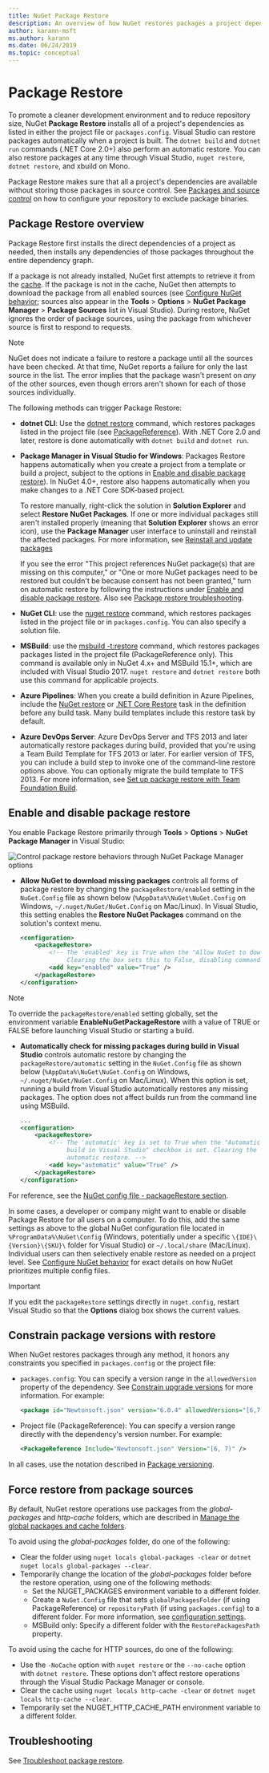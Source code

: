 ```yaml
---
title: NuGet Package Restore
description: An overview of how NuGet restores packages a project depends on, including how to disable restore and constrain versions.
author: karann-msft
ms.author: karann
ms.date: 06/24/2019
ms.topic: conceptual
---
```


# Package Restore

To promote a cleaner development environment and to reduce repository size, NuGet **Package Restore** installs all of a project's dependencies as listed in either the project file or `packages.config`. Visual Studio can restore packages automatically when a project is built. The `dotnet build` and `dotnet run` commands (.NET Core 2.0+) also perform an automatic restore. You can also restore packages at any time through Visual Studio, `nuget restore`, `dotnet restore`, and xbuild on Mono.

Package Restore makes sure that all a project's dependencies are available without storing those packages in source control. See [Packages and source control](../consume-packages/packages-and-source-control.md) on how to configure your repository to exclude package binaries.

## Package Restore overview

Package Restore first installs the direct dependencies of a project as needed, then installs any dependencies of those packages throughout the entire dependency graph.

If a package is not already installed, NuGet first attempts to retrieve it from the [cache](../consume-packages/managing-the-global-packages-and-cache-folders.md). If the package is not in the cache, NuGet then attempts to download the package from all enabled sources (see [Configure NuGet behavior](Configuring-NuGet-Behavior.md); sources also appear in the  **Tools** > **Options** > **NuGet Package Manager** > **Package Sources** list in Visual Studio). During restore, NuGet ignores the order of package sources, using the package from whichever source is first to respond to requests.

> [!Note]
> NuGet does not indicate a failure to restore a package until all the sources have been checked. At that time, NuGet reports a failure for only the last source in the list. The error implies that the package wasn't present on *any* of the other sources, even though errors aren't shown for each of those sources individually.

The following methods can trigger Package Restore:

- **dotnet CLI**: Use the [dotnet restore](/dotnet/core/tools/dotnet-restore?tabs=netcore2x) command, which restores packages listed in the project file (see [PackageReference](../consume-packages/package-references-in-project-files.md)). With .NET Core 2.0 and later, restore is done automatically with `dotnet build` and `dotnet run`.

- **Package Manager in Visual Studio for Windows**: Packages Restore happens automatically when you create a project from a template or build a project, subject to the options in [Enable and disable package restore](#enable-and-disable-package-restore)). In NuGet 4.0+, restore also happens automatically when you make changes to a .NET Core SDK-based project.

    To restore manually, right-click the solution in **Solution Explorer** and select **Restore NuGet Packages**. If one or more individual packages still aren't installed properly (meaning that **Solution Explorer** shows an error icon), use the **Package Manager** user interface to uninstall and reinstall the affected packages. For more information, see [Reinstall and update packages](../consume-packages/reinstalling-and-updating-packages.md)

    If you see the error "This project references NuGet package(s) that are missing on this computer," or "One or more NuGet packages need to be restored but couldn't be because consent has not been granted," turn on automatic restore by following the instructions under [Enable and disable package restore](#enable-and-disable-package-restore). Also see [Package restore troubleshooting](Package-restore-troubleshooting.md).

- **NuGet CLI**: use the [nuget restore](../tools/cli-ref-restore.md) command, which restores packages listed in the project file or in `packages.config`. You can also specify a solution file.

- **MSBuild**: use the [msbuild -t:restore](../reference/msbuild-targets.md#restore-target) command, which restores packages packages listed in the project file (PackageReference only). This command is available only in NuGet 4.x+ and MSBuild 15.1+, which are included with Visual Studio 2017. `nuget restore` and `dotnet restore` both use this command for applicable projects.

- **Azure Pipelines**: When you create a build definition in Azure Pipelines, include the [NuGet restore](/azure/devops/pipelines/tasks/package/nuget#restore-nuget-packages) or [.NET Core Restore](/azure/devops/pipelines/tasks/build/dotnet-core#restore-nuget-packages) task in the definition before any build task. Many build templates include this restore task by default.

- **Azure DevOps Server**: Azure DevOps Server and TFS 2013 and later automatically restore packages during build, provided that you're using a Team Build Template for TFS 2013 or later. For earlier version of TFS, you can include a build step to invoke one of the command-line restore options above. You can optionally migrate the build template to TFS 2013. For more information, see [Set up package restore with Team Foundation Build](../consume-packages/team-foundation-build.md).

## Enable and disable package restore

You enable Package Restore primarily through **Tools** > **Options** > **NuGet Package Manager** in Visual Studio:

![Control package restore behaviors through NuGet Package Manager options](media/Restore-01-AutoRestoreOptions.png)

- **Allow NuGet to download missing packages** controls all forms of package restore by changing the `packageRestore/enabled` setting in the `NuGet.Config` file as shown below (`%AppData%\NuGet\NuGet.Config` on Windows, `~/.nuget/NuGet/NuGet.Config` on Mac/Linux). In Visual Studio, this setting enables the **Restore NuGet Packages** command on the solution's context menu.

    ```xml
    <configuration>
        <packageRestore>
            <!-- The 'enabled' key is True when the "Allow NuGet to download missing packages" checkbox is set.
                 Clearing the box sets this to False, disabling command-line, automatic, and MSBuild-Integrated restore. -->
            <add key="enabled" value="True" />
        </packageRestore>
    </configuration>
    ```

> [!Note]
> To override the `packageRestore/enabled` setting globally, set the environment variable **EnableNuGetPackageRestore** with a value of TRUE or FALSE before launching Visual Studio or starting a build.

- **Automatically check for missing packages during build in Visual Studio** controls automatic restore by changing the `packageRestore/automatic` setting in the `NuGet.Config` file as shown below (`%AppData%\NuGet\NuGet.Config` on Windows, `~/.nuget/NuGet/NuGet.Config` on Mac/Linux). When this option is set, running a build from Visual Studio automatically restores any missing packages. The option does not affect builds run from the command line using MSBuild.

    ```xml
    ...
    <configuration>
        <packageRestore>
            <!-- The 'automatic' key is set to True when the "Automatically check for missing packages during
                 build in Visual Studio" checkbox is set. Clearing the box sets this to False and disables
                 automatic restore. -->
            <add key="automatic" value="True" />
        </packageRestore>
    </configuration>
    ```

For reference, see the [NuGet config file - packageRestore section](../reference/nuget-config-file.md#packagerestore-section).

In some cases, a developer or company might want to enable or disable Package Restore for all users on a computer. To do this, add the same settings as above to the global NuGet configuration file located in `%ProgramData%\NuGet\Config` (Windows, potentially under a specific `\{IDE}\{Version}\{SKU}\` folder for Visual Studio) or `~/.local/share` (Mac/Linux). Individual users can then selectively enable restore as needed on a project level. See [Configure NuGet behavior](../consume-packages/configuring-nuget-behavior.md#how-settings-are-applied) for exact details on how NuGet prioritizes multiple config files.

> [!Important]
> If you edit the `packageRestore` settings directly in `nuget.config`, restart Visual Studio so that the **Options** dialog box shows the current values.

## Constrain package versions with restore

When NuGet restores packages through any method, it honors any constraints you specified in `packages.config` or the project file:

- `packages.config`: You can specify a version range in the `allowedVersion` property of the dependency. See [Constrain upgrade versions](../consume-packages/reinstalling-and-updating-packages.md#constraining-upgrade-versions) for more information. For example:

    ```xml
    <package id="Newtonsoft.json" version="6.0.4" allowedVersions="[6,7)" />
    ```

- Project file (PackageReference): You can specify a version range directly with the dependency's version number. For example:

    ```xml
    <PackageReference Include="Newtonsoft.json" Version="[6, 7)" />
    ```

In all cases, use the notation described in [Package versioning](../reference/package-versioning.md).

## Force restore from package sources

By default, NuGet restore operations use packages from the *global-packages* and *http-cache* folders, which are described in [Manage the global packages and cache folders](managing-the-global-packages-and-cache-folders.md).

To avoid using the *global-packages* folder, do one of the following:

- Clear the folder using `nuget locals global-packages -clear` or `dotnet nuget locals global-packages --clear`.
- Temporarily change the location of the *global-packages* folder before the restore operation, using one of the following methods:
  - Set the NUGET_PACKAGES environment variable to a different folder.
  - Create a `NuGet.Config` file that sets `globalPackagesFolder` (if using PackageReference) or `repositoryPath` (if using `packages.config`) to a different folder. For more information, see [configuration settings](../reference/nuget-config-file.md#config-section).
  - MSBuild only: Specify a different folder with the `RestorePackagesPath` property.

To avoid using the cache for HTTP sources, do one of the following:

- Use the `-NoCache` option with `nuget restore` or the `--no-cache` option with `dotnet restore`. These options don't affect restore operations through the Visual Studio Package Manager or console.
- Clear the cache using `nuget locals http-cache -clear` or `dotnet nuget locals http-cache --clear`.
- Temporarily set the NUGET_HTTP_CACHE_PATH environment variable to a different folder.

## Troubleshooting

See [Troubleshoot package restore](package-restore-troubleshooting.md).
